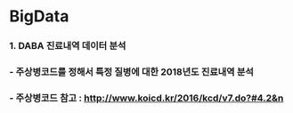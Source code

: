 # BigData
### 1. DABA 진료내역 데이터 분석
### - 주상병코드를 정해서 특정 질병에 대한 2018년도 진료내역 분석
### - 주상병코드 참고 : http://www.koicd.kr/2016/kcd/v7.do?#4.2&n
